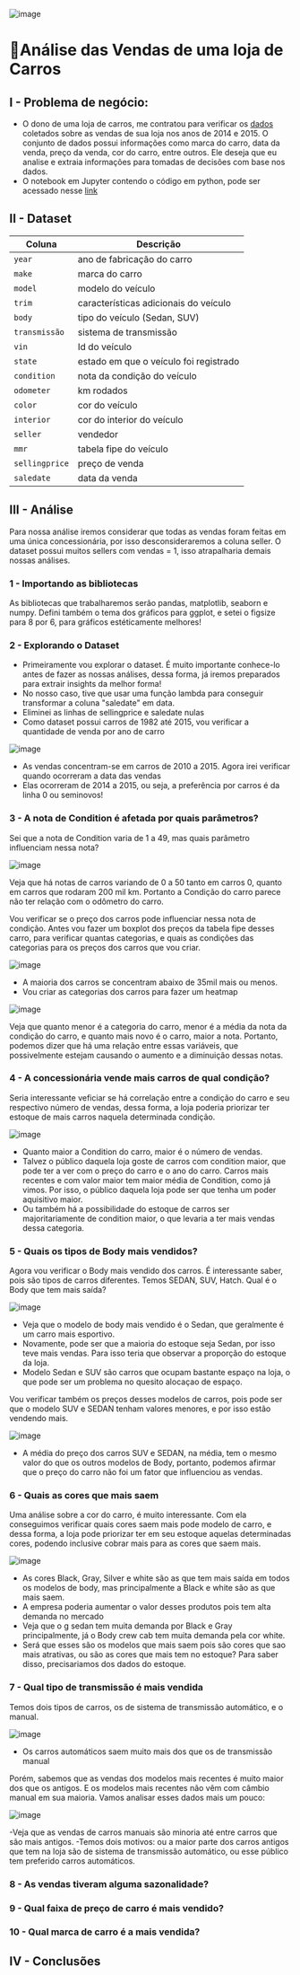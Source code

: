 ![image](https://github.com/user-attachments/assets/e77352ad-332c-4edf-9b3f-e4d703d40529)



# 🚗Análise das Vendas de uma loja de Carros

## I - Problema de negócio:

- O dono de uma loja de carros, me contratou para verificar os [dados](https://www.kaggle.com/datasets/syedanwarafridi/vehicle-sales-data) coletados sobre as vendas de sua loja nos anos de 2014 e 2015. O conjunto de dados possui informações como marca do carro, data da venda, preço da venda, cor do carro, entre outros. Ele deseja que eu analise e extraia informações para tomadas de decisões com base nos dados.
- O notebook em Jupyter contendo o código em python, pode ser acessado nesse [link](https://github.com/massis93/Projetos_Analise_Dados/blob/main/Python/Car%20Sales/carSales.ipynb)

       
## II - Dataset

| Coluna          | Descrição                                                  
|-|-|                            
| `year`        | ano de fabricação do carro                                       
| `make` | marca do carro             
| `model`       | modelo do veículo
| `trim`    	  | características adicionais do veículo
| `body`    	  | tipo do veículo (Sedan, SUV)
| `transmissão`    	  | sistema de transmissão
| `vin`    	  | Id do veículo
| `state`    	  | estado em que o veículo foi registrado
| `condition`    	  | nota da condição do veículo
| `odometer`    	  | km rodados
| `color`    	  | cor do veículo
| `interior`    	  | cor do interior do veículo
| `seller`    	  | vendedor
| `mmr`    	  | tabela fipe do veículo
| `sellingprice`    	  | preço de venda
| `saledate`    	  | data da venda




## III - Análise
Para nossa análise iremos considerar que todas as vendas foram feitas em uma única concessionária, por isso desconsideraremos a coluna seller. O dataset possui muitos sellers com vendas = 1, isso atrapalharia demais nossas análises.

### 1 - Importando as bibliotecas

As bibliotecas que trabalharemos serão pandas, matplotlib, seaborn e numpy. Defini também o tema dos gráficos para ggplot, e setei o figsize para 8 por 6, para gráficos estéticamente melhores!

### 2 - Explorando o Dataset

- Primeiramente vou explorar o dataset. É muito importante conhece-lo antes de fazer as nossas análises, dessa forma, já iremos preparados para extrair insights da melhor forma!
- No nosso caso, tive que usar uma função lambda para conseguir transformar a coluna "saledate" em data.
- Eliminei as linhas de sellingprice e saledate nulas
- Como dataset possui carros de 1982 até 2015, vou verificar a quantidade de venda por ano de carro

![image](https://github.com/user-attachments/assets/edd69c90-3059-497a-a17a-4907e23808e3)

- As vendas concentram-se em carros de 2010 a 2015. Agora irei verificar quando ocorreram a data das vendas
- Elas ocorreram de 2014 a 2015, ou seja, a preferência por carros é da linha 0 ou seminovos!


### 3 - A nota de Condition é afetada por quais parâmetros?
Sei que a nota de Condition varia de 1 a 49, mas quais parâmetro influenciam nessa nota?

![image](https://github.com/user-attachments/assets/a933ca2d-e389-4c83-862d-9516f28d7a2c)

Veja que há notas de carros variando de 0 a 50 tanto em carros 0, quanto em carros que rodaram 200 mil km. Portanto a Condição do carro parece não ter relação com o odômetro do carro.

Vou verificar se o preço dos carros pode influenciar nessa nota de condição. Antes vou fazer um boxplot dos preços da tabela fipe desses carro, para verificar quantas categorias, e quais as condições das categorias para os preços dos carros que vou criar.

![image](https://github.com/user-attachments/assets/17d76a38-683b-4aee-b013-21f6d48a0668)

- A maioria dos carros se concentram abaixo de 35mil mais ou menos.
- Vou criar as categorias dos carros para fazer um heatmap

![image](https://github.com/user-attachments/assets/dedfd906-df0a-4197-bc6f-48169d474456)

Veja que quanto menor é a categoria do carro, menor é a média da nota da condição do carro, e quanto mais novo é o carro, maior a nota.
Portanto, podemos dizer que há uma relação entre essas variáveis, que possivelmente estejam causando o aumento e a diminuição dessas notas.


### 4 - A concessionária vende mais carros de qual condição?
Seria interessante veficiar se há correlação entre a condição do carro e seu respectivo número de vendas, dessa forma, a loja poderia priorizar ter estoque de mais carros naquela determinada condição.

![image](https://github.com/user-attachments/assets/46af487b-a9d7-446e-9102-658bb584c268)

- Quanto maior a Condition do carro, maior é o número de vendas.
- Talvez o público daquela loja goste de carros com condition maior, que pode ter a ver com o preço do carro e o ano do carro. Carros mais recentes e com valor maior tem maior média de Condition, como já vimos. Por isso, o público daquela loja pode ser que tenha um poder aquisitivo maior.
- Ou também há a possibilidade do estoque de carros ser majoritariamente de condition maior, o que levaria a ter mais vendas dessa categoria.

### 5 - Quais os tipos de Body mais vendidos?

Agora vou verificar o Body mais vendido dos carros. É interessante saber, pois são tipos de carros diferentes. Temos SEDAN, SUV, Hatch. Qual é o Body que tem mais saída?

![image](https://github.com/user-attachments/assets/df2bfa60-67a9-47e7-8f41-cc9ad61334ae)

- Veja que o modelo de body mais vendido é o Sedan, que geralmente é um carro mais esportivo.
- Novamente, pode ser que a maioria do estoque seja Sedan, por isso teve mais vendas. Para isso teria que observar a proporção do estoque da loja.
- Modelo Sedan e SUV são carros que ocupam bastante espaço na loja, o que pode ser um problema no quesito alocaçao de espaço.

Vou verificar também os preços desses modelos de carros, pois pode ser que o modelo SUV e SEDAN tenham valores menores, e por isso estão vendendo mais.

![image](https://github.com/user-attachments/assets/f460ad74-ea10-42de-9fa2-f562c4bd7ab1)

- A média do preço dos carros SUV e SEDAN, na média, tem o mesmo valor do que os outros modelos de Body, portanto, podemos afirmar que o preço do carro não foi um fator que influenciou as vendas.

### 6 - Quais as cores que mais saem

Uma análise sobre a cor do carro, é muito interessante. Com ela conseguimos verificar quais cores saem mais pode modelo de carro, e dessa forma, a loja pode priorizar ter em seu estoque aquelas determinadas cores, podendo inclusive cobrar mais para as cores que saem mais.

![image](https://github.com/user-attachments/assets/dbfaf79e-f810-43d1-a726-0dba068fb5af)

- As cores Black, Gray, Silver e white são as que tem mais saída em todos os modelos de body, mas principalmente a Black e white são as que mais saem.
- A empresa poderia aumentar o valor desses produtos pois tem alta demanda no mercado
- Veja que o g sedan tem muita demanda por Black e Gray principalmente, já o Body crew cab tem muita demanda pela cor white.
- Será que esses são os modelos que mais saem pois são cores que sao mais atrativas, ou são as cores que mais tem no estoque? Para saber disso, precisariamos dos dados do estoque.


### 7 - Qual tipo de transmissão é mais vendida

Temos dois tipos de carros, os de sistema de transmissão automático, e o manual.

![image](https://github.com/user-attachments/assets/7b5dd2fe-5935-4b7e-83f0-3874d3954c22)

- Os carros automáticos saem muito mais dos que os de transmissão manual

Porém, sabemos que as vendas dos modelos mais recentes é muito maior dos que os antigos. E os modelos mais recentes não vêm com câmbio manual em sua maioria. Vamos analisar esses dados mais um pouco:

![image](https://github.com/user-attachments/assets/3ba9d480-d0ce-4182-9583-8b6031904ee0)

-Veja que as vendas de carros manuais são minoria até entre carros que são mais antigos.
-Temos dois motivos: ou a maior parte dos carros antigos que tem na loja são de sistema de transmissão automático, ou esse público tem preferido carros automáticos. 

### 8 - As vendas tiveram alguma sazonalidade?
### 9 - Qual faixa de preço de carro é mais vendido?
### 10 - Qual marca de carro é a mais vendida?


## IV - Conclusões


